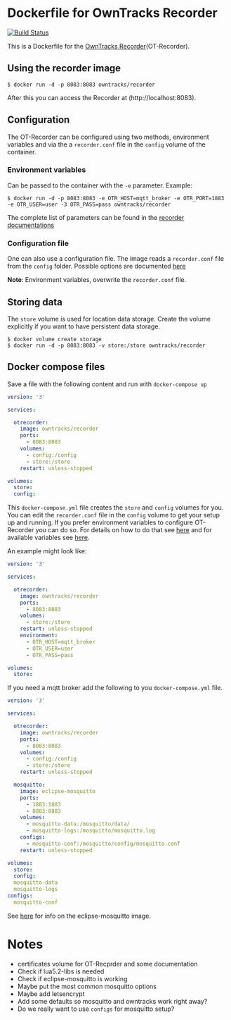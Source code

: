 # Dockerfile for OwnTracks Recorder
[![Build Status](https://travis-ci.com/deisi/docker-ot-recorder.svg?branch=master)](https://travis-ci.com/deisi/docker-ot-recorder)

This is a Dockerfile for the [OwnTracks Recorder](https://github.com/owntracks/recorder)(OT-Recorder).

## Using the recorder image
```
$ docker run -d -p 8083:8083 owntracks/recorder
```
After this you can access the Recorder at (http://localhost:8083).

## Configuration
The OT-Recorder can be configured using two methods, environment variables and
via the a `recorder.conf` file in the `config` volume of the container.

### Environment variables
Can be passed to the container with the `-e` parameter. Example:
```
$ docker run -d -p 8083:8083 -e OTR_HOST=mqtt_broker -e OTR_PORT=1883 -e OTR_USER=user -3 OTR_PASS=pass owntracks/recorder 
```
The complete list of parameters can be found in the [recorder documentations](https://github.com/owntracks/recorder/blob/master/README.md#configuration-file)

### Configuration file
One can also use a configuration file. The image reads a `recorder.conf` file
from the `config` folder. Possible options are documented
[here](https://github.com/owntracks/recorder/blob/master/README.md#configuration-file)

**Note**: Environment variables, overwrite the `recorder.conf` file.

## Storing data
The `store` volume is used for location data storage. Create the volume
explicitly if you want to have persistent data storage.

```
$ docker volume create storage
$ docker run -d -p 8083:8083 -v store:/store owntracks/recorder
```

## Docker compose files
Save a file with the following content and run with `docker-compose up`

``` yaml
version: '3'

services:

  otrecorder:
    image: owntracks/recorder
    ports:
      - 8083:8083
    volumes:
      - config:/config
      - store:/store
    restart: unless-stopped

volumes:
  store:
  config:

```

This `docker-compose.yml` file creates the `store` and `config` volumes for you.
You can edit the `recorder.conf` file in the `config` volume to get your
setup up and running. If you prefer environment variables to configure
OT-Recorder you can do so. For details on how to do that see
[here](https://docs.docker.com/compose/environment-variables/) and for available
variables see
[here](https://github.com/owntracks/recorder/blob/master/README.md#configuration-file).

An example might look like:

``` yaml
version: '3'

services:

  otrecorder:
    image: owntracks/recorder
    ports:
      - 8083:8083
    volumes:
      - store:/store
    restart: unless-stopped
    environment:
      - OTR_HOST=mqtt_broker
      - OTR_USER=user
      - OTR_PASS=pass

volumes:
  store:

```

If you need a mqtt broker add the following to you `docker-compose.yml` file.

``` yaml
version: '3'

services:

  otrecorder:
    image: owntracks/recorder
    ports:
      - 8083:8083
    volumes:
      - config:/config
      - store:/store
    restart: unless-stopped

  mosquitto:
    image: eclipse-mosquitto
    ports:
      - 1883:1883
      - 8883:8883
    volumes:
      - mosquitto-data:/mosquitto/data/
      - mosquitto-logs:/mosquitto/mosquitto.log
    configs:
      - mosquitto-conf:/mosquitto/config/mosquitto.conf
    restart: unless-stopped

volumes:
  store:
  config:
  mosquitto-data
  mosquitto-logs
configs:
  mosquitto-conf
```
See [here](https://hub.docker.com/_/eclipse-mosquitto) for info on the eclipse-mosquitto image.

# Notes
- certificates volume for OT-Recprder and some documentation
- Check if lua5.2-libs is needed
- Check if eclipse-mosquitto is working
- Maybe put the most common mosquitto options
- Maybe add letsencrypt
- Add some defaults so mosquitto and owntracks work right away?
- Do we really want to use `configs` for mosquitto setup?


